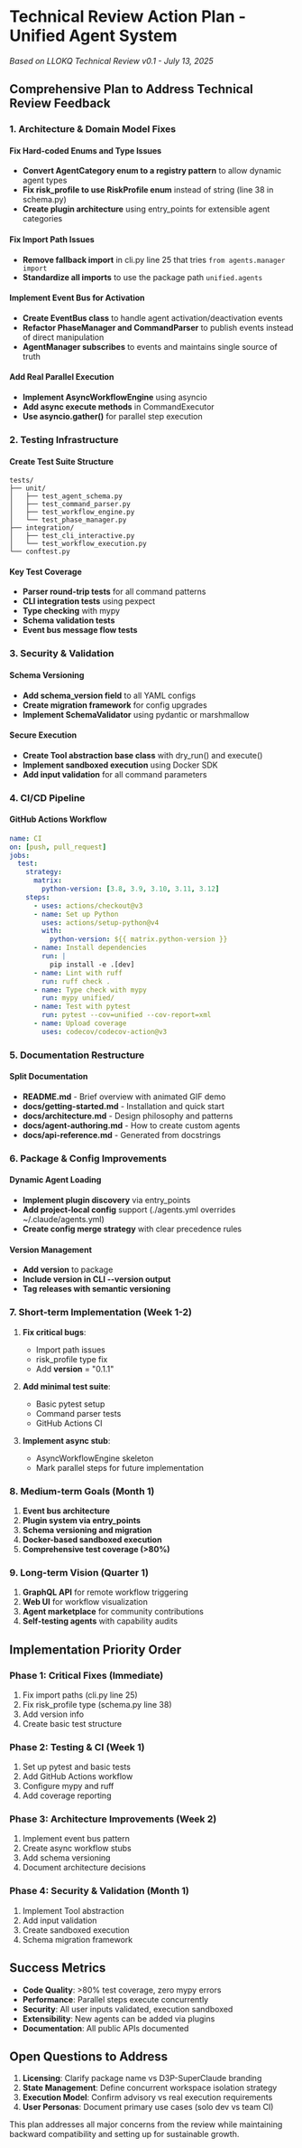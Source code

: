 # Technical Review Action Plan - Unified Agent System

*Based on LLOKQ Technical Review v0.1 - July 13, 2025*

## Comprehensive Plan to Address Technical Review Feedback

### 1. **Architecture & Domain Model Fixes**

#### Fix Hard-coded Enums and Type Issues
- **Convert AgentCategory enum to a registry pattern** to allow dynamic agent types
- **Fix risk_profile to use RiskProfile enum** instead of string (line 38 in schema.py)
- **Create plugin architecture** using entry_points for extensible agent categories

#### Fix Import Path Issues
- **Remove fallback import** in cli.py line 25 that tries `from agents.manager import`
- **Standardize all imports** to use the package path `unified.agents`

#### Implement Event Bus for Activation
- **Create EventBus class** to handle agent activation/deactivation events
- **Refactor PhaseManager and CommandParser** to publish events instead of direct manipulation
- **AgentManager subscribes** to events and maintains single source of truth

#### Add Real Parallel Execution
- **Implement AsyncWorkflowEngine** using asyncio
- **Add async execute methods** in CommandExecutor
- **Use asyncio.gather()** for parallel step execution

### 2. **Testing Infrastructure**

#### Create Test Suite Structure
```
tests/
├── unit/
│   ├── test_agent_schema.py
│   ├── test_command_parser.py
│   ├── test_workflow_engine.py
│   └── test_phase_manager.py
├── integration/
│   ├── test_cli_interactive.py
│   └── test_workflow_execution.py
└── conftest.py
```

#### Key Test Coverage
- **Parser round-trip tests** for all command patterns
- **CLI integration tests** using pexpect
- **Type checking** with mypy
- **Schema validation tests**
- **Event bus message flow tests**

### 3. **Security & Validation**

#### Schema Versioning
- **Add schema_version field** to all YAML configs
- **Create migration framework** for config upgrades
- **Implement SchemaValidator** using pydantic or marshmallow

#### Secure Execution
- **Create Tool abstraction base class** with dry_run() and execute()
- **Implement sandboxed execution** using Docker SDK
- **Add input validation** for all command parameters

### 4. **CI/CD Pipeline**

#### GitHub Actions Workflow
```yaml
name: CI
on: [push, pull_request]
jobs:
  test:
    strategy:
      matrix:
        python-version: [3.8, 3.9, 3.10, 3.11, 3.12]
    steps:
      - uses: actions/checkout@v3
      - name: Set up Python
        uses: actions/setup-python@v4
        with:
          python-version: ${{ matrix.python-version }}
      - name: Install dependencies
        run: |
          pip install -e .[dev]
      - name: Lint with ruff
        run: ruff check .
      - name: Type check with mypy
        run: mypy unified/
      - name: Test with pytest
        run: pytest --cov=unified --cov-report=xml
      - name: Upload coverage
        uses: codecov/codecov-action@v3
```

### 5. **Documentation Restructure**

#### Split Documentation
- **README.md** - Brief overview with animated GIF demo
- **docs/getting-started.md** - Installation and quick start
- **docs/architecture.md** - Design philosophy and patterns
- **docs/agent-authoring.md** - How to create custom agents
- **docs/api-reference.md** - Generated from docstrings

### 6. **Package & Config Improvements**

#### Dynamic Agent Loading
- **Implement plugin discovery** via entry_points
- **Add project-local config** support (./agents.yml overrides ~/.claude/agents.yml)
- **Create config merge strategy** with clear precedence rules

#### Version Management
- **Add __version__** to package
- **Include version in CLI --version output**
- **Tag releases with semantic versioning**

### 7. **Short-term Implementation (Week 1-2)**

1. **Fix critical bugs**:
   - Import path issues
   - risk_profile type fix
   - Add __version__ = "0.1.1"

2. **Add minimal test suite**:
   - Basic pytest setup
   - Command parser tests
   - GitHub Actions CI

3. **Implement async stub**:
   - AsyncWorkflowEngine skeleton
   - Mark parallel steps for future implementation

### 8. **Medium-term Goals (Month 1)**

1. **Event bus architecture**
2. **Plugin system via entry_points**
3. **Schema versioning and migration**
4. **Docker-based sandboxed execution**
5. **Comprehensive test coverage (>80%)**

### 9. **Long-term Vision (Quarter 1)**

1. **GraphQL API** for remote workflow triggering
2. **Web UI** for workflow visualization
3. **Agent marketplace** for community contributions
4. **Self-testing agents** with capability audits

## Implementation Priority Order

### Phase 1: Critical Fixes (Immediate)
1. Fix import paths (cli.py line 25)
2. Fix risk_profile type (schema.py line 38)
3. Add version info
4. Create basic test structure

### Phase 2: Testing & CI (Week 1)
1. Set up pytest and basic tests
2. Add GitHub Actions workflow
3. Configure mypy and ruff
4. Add coverage reporting

### Phase 3: Architecture Improvements (Week 2)
1. Implement event bus pattern
2. Create async workflow stubs
3. Add schema versioning
4. Document architecture decisions

### Phase 4: Security & Validation (Month 1)
1. Implement Tool abstraction
2. Add input validation
3. Create sandboxed execution
4. Schema migration framework

## Success Metrics

- **Code Quality**: >80% test coverage, zero mypy errors
- **Performance**: Parallel steps execute concurrently
- **Security**: All user inputs validated, execution sandboxed
- **Extensibility**: New agents can be added via plugins
- **Documentation**: All public APIs documented

## Open Questions to Address

1. **Licensing**: Clarify package name vs D3P-SuperClaude branding
2. **State Management**: Define concurrent workspace isolation strategy
3. **Execution Model**: Confirm advisory vs real execution requirements
4. **User Personas**: Document primary use cases (solo dev vs team CI)

This plan addresses all major concerns from the review while maintaining backward compatibility and setting up for sustainable growth.